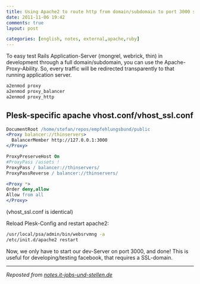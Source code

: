 ```yaml
---
title: Using Apache2 to route http from domain/subdomain to port 3000 server
date: 2011-11-06 19:42
comments: true
layout: post

categories: [english, notes, external,apache,ruby]
---
```

 To easy test Rails Application-Server (mongrel, webrick, thin) in development through a full domain/subdomain, you can use the Apache-Proxy-Ability. So, every traffic will be redirected transparently to that running application server.


```bash
a2enmod proxy
a2enmod proxy_balancer
a2enmod proxy_http
```

## Plesk-specific apache vhost.conf/vhost_ssl.conf


```apache
DocumentRoot /home/stefan/repos/empfehlungsbund/public
<Proxy balancer://thinservers>
  BalancerMember http://127.0.0.1:3000
</Proxy>

ProxyPreserveHost On
#ProxyPass /assets !
ProxyPass / balancer://thinservers/
ProxyPassReverse / balancer://thinservers/

<Proxy *>
Order deny,allow
Allow from all
</Proxy>
```
 (vhost_ssl.conf is identical)

 Reload Plesk-Config and restart apache2:

```bash
/usr/local/psa/admin/bin/websrvmng -a
/etc/init.d/apache2 restart
```

 Now, we only have to start our dev-Server on port 3000, and done!
This is useful for developing/testing facebook, that requires a SSL-domain.

---
<i>Reposted from <a href='http://notes.it-jobs-und-stellen.de/notes/28' rel='canonical'>notes.it-jobs-und-stellen.de</a></i>
